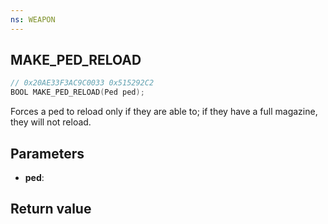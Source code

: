 ```yaml
---
ns: WEAPON
---
```

## MAKE_PED_RELOAD

```c
// 0x20AE33F3AC9C0033 0x515292C2
BOOL MAKE_PED_RELOAD(Ped ped);
```

Forces a ped to reload only if they are able to; if they have a full magazine, they will not reload.

## Parameters
* **ped**: 

## Return value
